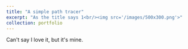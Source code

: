 ```yaml
---
title: "A simple path tracer"
excerpt: "As the title says 1<br/><img src='/images/500x300.png'>"
collection: portfolio
---
```


Can't say I love it, but it's mine.